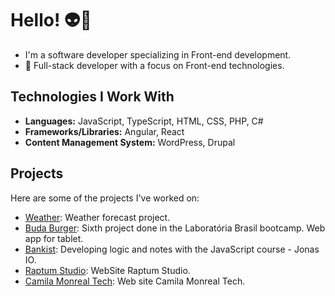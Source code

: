 # Hello! 👽👾

- I'm a software developer specializing in Front-end development.
- 🌙 Full-stack developer with a focus on Front-end technologies.

## Technologies I Work With

- **Languages:** JavaScript, TypeScript, HTML, CSS, PHP, C#
- **Frameworks/Libraries:** Angular, React
- **Content Management System:** WordPress, Drupal

## Projects

Here are some of the projects I've worked on:

- [Weather](https://github.com/c4m1l4m00n/weather): Weather forecast project.
- [Buda Burger](https://github.com/c4m1l4m00n/burger-queen): Sixth project done in the Laboratória Brasil bootcamp. Web app for tablet.
- [Bankist](https://github.com/c4m1l4m00n/bankist): Developing logic and notes with the JavaScript course - Jonas IO.
- [Raptum Studio](https://raptum.co/): WebSite Raptum Studio.
- [Camila Monreal Tech](https://camilamonreal.tech/): Web site Camila Monreal Tech.
